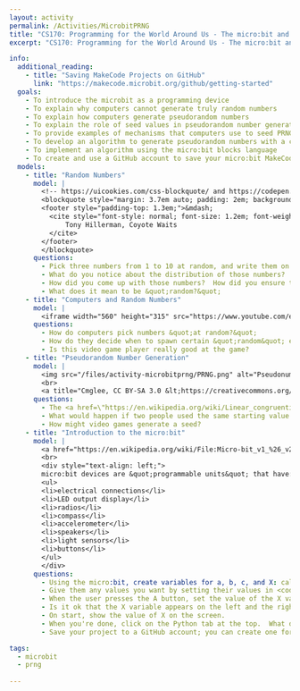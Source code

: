 ```yaml
---
layout: activity
permalink: /Activities/MicrobitPRNG
title: "CS170: Programming for the World Around Us - The micro:bit and Pseudorandom Number Generators"
excerpt: "CS170: Programming for the World Around Us - The micro:bit and Pseudorandom Number Generators"

info:
  additional_reading:
    - title: "Saving MakeCode Projects on GitHub"
      link: "https://makecode.microbit.org/github/getting-started"
  goals: 
    - To introduce the microbit as a programming device
    - To explain why computers cannot generate truly random numbers
    - To explain how computers generate pseudorandom numbers
    - To explain the role of seed values in pseudorandom number generators (PRNG)
    - To provide examples of mechanisms that computers use to seed PRNGs
    - To develop an algorithm to generate pseudorandom numbers with a computer
    - To implement an algorithm using the micro:bit blocks language
    - To create and use a GitHub account to save your micro:bit MakeCode project
  models:
    - title: "Random Numbers"
      model: |
        <!-- https://uicookies.com/css-blockquote/ and https://codepen.io/jonitrythall/pen/XbENPM-->
        <blockquote style="margin: 3.7em auto; padding: 2em; background: linear-gradient(white, white) padding-box, url(https://s3-us-west-2.amazonaws.com/s.cdpn.io/80625/sea.jpg) border-box  0 / cover; border: 2em solid transparent; box-shadow: 5px 3px 30px black; font-size: 1.4em; font-style: italic; line-height: 1.5; width: 40%;">From where we stand the rain seems random.  If we could stand somewhere else, we would see the order in it.
        <footer style="padding-top: 1.3em;">&mdash;
          <cite style="font-style: normal; font-size: 1.2em; font-weight: bold;">
              Tony Hillerman, Coyote Waits
          </cite>
        </footer>
        </blockquote>
      questions: 
        - Pick three numbers from 1 to 10 at random, and write them on the board.
        - What do you notice about the distribution of those numbers?
        - How did you come up with those numbers?  How did you ensure they were truly quot;random?&quot;
        - What does it mean to be &quot;random?&quot;
    - title: "Computers and Random Numbers"
      model: |
        <iframe width="560" height="315" src="https://www.youtube.com/embed/nl_62s1xqCo" title="YouTube video player" frameborder="0" allow="accelerometer; clipboard-write; encrypted-media; gyroscope; picture-in-picture" allowfullscreen></iframe>
      questions: 
        - How do computers pick numbers &quot;at random?&quot;
        - How do they decide when to spawn certain &quot;random&quot; events?
        - Is this video game player really good at the game?
    - title: "Pseudorandom Number Generation"
      model: |
        <img src="/files/activity-microbitprng/PRNG.png" alt="Pseudonumber Random Number Generator (PRNG) formula">
        <br>
        <a title="Cmglee, CC BY-SA 3.0 &lt;https://creativecommons.org/licenses/by-sa/3.0&gt;, via Wikimedia Commons" href="https://commons.wikimedia.org/wiki/File:Linear_congruential_generator_visualisation.svg"><img width="512" alt="Linear congruential generator visualisation" src="https://upload.wikimedia.org/wikipedia/commons/thumb/0/02/Linear_congruential_generator_visualisation.svg/512px-Linear_congruential_generator_visualisation.svg.png"></a>
      questions: 
        - The <a href=\"https://en.wikipedia.org/wiki/Linear_congruential_generator\">Linear Congruential Generator</a> is one way to generate a pseudo-random number computationally.  Choose a starting value and generate 3 random numbers using this formula.
        - What would happen if two people used the same starting value (called a &quot;seed&quot;)?
        - How might video games generate a seed?
    - title: "Introduction to the micro:bit"
      model: |
        <a href="https://en.wikipedia.org/wiki/File:Micro-bit_v1_%26_v2.JPG#/media/File:Micro-bit_v1_&amp;_v2.JPG"><img src="https://upload.wikimedia.org/wikipedia/en/thumb/a/a3/Micro-bit_v1_%26_v2.JPG/1200px-Micro-bit_v1_%26_v2.JPG" alt="Micro-bit v1 &amp; v2.JPG: Creative Commons Zero, Public Domain Dedication"></a>
        <br>
        <div style="text-align: left;">
        micro:bit devices are &quot;programmable units&quot; that have:
        <ul>
        <li>electrical connections</li>
        <li>LED output display</li>
        <li>radios</li>
        <li>compass</li>
        <li>accelerometer</li>
        <li>speakers</li>
        <li>light sensors</li>
        <li>buttons</li>
        </ul>
        </div>
      questions: 
        - Using the micro:bit, create variables for a, b, c, and X: call them <code>multiplier</code>, <code>adder</code>, <code>modulus</code>, and <code>current</code>.
        - Give them any values you want by setting their values in <code>on start</code>.
        - When the user presses the A button, set the value of the X variable (<code>current</code>) using the formula, and show X on the screen.
        - Is it ok that the X variable appears on the left and the right side of the equals sign?  Why or why not?
        - On start, show the value of X on the screen.
        - When you're done, click on the Python tab at the top.  What do you notice about each block from the original program?
        - Save your project to a GitHub account; you can create one for free!

tags:
  - microbit
  - prng
  
---
```


